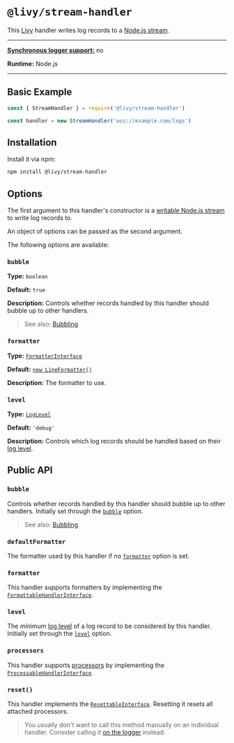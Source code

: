 # `@livy/stream-handler`

This [Livy](../../README.md#readme) handler writes log records to a [Node.js stream](https://nodejs.org/api/stream.html#stream_writable_streams).

---

[**Synchronous logger support:**](../../README.md#synchronous-and-asynchronous-logging) no

**Runtime:** Node.js

---

## Basic Example

```js
const { StreamHandler } = require('@livy/stream-handler')

const handler = new StreamHandler('wss://example.com/logs')
```

## Installation

Install it via npm:

```bash
npm install @livy/stream-handler
```

## Options

The first argument to this handler's constructor is a [writable Node.js stream](https://nodejs.org/api/stream.html#stream_writable_streams) to write log records to.

An object of options can be passed as the second argument.

The following options are available:

### `bubble`

**Type:** `boolean`

**Default:** `true`

**Description:** Controls whether records handled by this handler should bubble up to other handlers.

> See also: [Bubbling](../../README.md#bubbling)

### `formatter`

**Type:** [`FormatterInterface`](../contracts/README.md#formatterinterface)

**Default:** [`new LineFormatter()`](../line-formatter/README.md#readme)

**Description:** The formatter to use.

### `level`

**Type:** [`LogLevel`](../contracts/README.md#loglevel)

**Default:** `'debug'`

**Description:** Controls which log records should be handled based on their [log level](../../README.md#log-levels).

## Public API

### `bubble`

Controls whether records handled by this handler should bubble up to other handlers. Initially set through the [`bubble`](#bubble) option.

> See also: [Bubbling](../../README.md#bubbling)

### `defaultFormatter`

The formatter used by this handler if no [`formatter`](#formatter) option is set.

### `formatter`

This handler supports formatters by implementing the [`FormattableHandlerInterface`](../contracts/README.md#formattablehandlerinterface).

### `level`

The minimum [log level](../../README.md#log-levels) of a log record to be considered by this handler. Initially set through the [`level`](#level) option.

### `processors`

This handler supports [processors](../../README.md#processors) by implementing the [`ProcessableHandlerInterface`](../contracts/README.md#processablehandlerinterface).

### `reset()`

This handler implements the [`ResettableInterface`](../contracts/README.md#resettableinterface). Resetting it resets all attached processors.

> You usually don't want to call this method manually on an individual handler. Consider calling it [on the logger](../logger/README.md#reset) instead.
